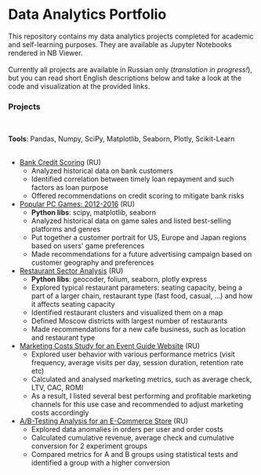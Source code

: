 <h1>Data Analytics Portfolio</h1>
This repository contains my data analytics projects completed for academic and self-learning purposes. They are available as Jupyter Notebooks rendered in NB Viewer.</br>
</br>
Currently all projects are available in Russian only (<i>translation in progress!</i>), but you can read short English descriptions below and take a look at the code and visualization at the provided links. 

<h3>Projects</h3></br>

<b>Tools</b>: Pandas, Numpy, SciPy, Matplotlib, Seaborn, Plotly, Scikit-Learn</br>
</br>
* [Bank Credit Scoring](https://nbviewer.jupyter.org/github/lidiamark/data_analytics/blob/master/Project_1_Credits_v2_0.ipynb) (RU)
  * Analyzed historical data on bank customers
  * Identified correlation between timely loan repayment and such factors as loan purpose
  * Offered recommendations on credit scoring to mitigate bank risks
* [Popular PC Games: 2012-2016](https://nbviewer.jupyter.org/github/lidiamark/data_analytics/blob/master/project4_computer_games_final.ipynb) (RU)
  * <b>Python libs</b>: scipy, matplotlib, seaborn
  * Analyzed historical data on game sales and listed best-selling platforms and genres 
  * Put together a customer portrait for US, Europe and Japan regions based on users' game preferences
  * Made recommendations for a future advertising campaign based on customer geography and preferences 
* [Restaurant Sector Analysis](https://nbviewer.jupyter.org/github/lidiamark/data_analytics/blob/master/project8_moscow_cafe.ipynb) (RU)
  * <b>Python libs</b>: geocoder, folium, seaborn, plotly express
  * Explored typical restaurant parameters: seating capacity, being a part of a larger chain, restaurant type (fast food, casual, ...) and how it affects seating capacity
  * Identified restaurant clusters and visualized them on a map
  * Defined Moscow districts with largest number of restaurants
  * Made recommendations for a new cafe business, such as location and restaurant type
* [Marketing Costs Study for an Event Guide Website](https://nbviewer.jupyter.org/github/lidiamark/data_analytics/blob/master/project6_Yandex.Afisha.ipynb) (RU)
  * Explored user behavior with various performance metrics (visit frequency, average visits per day, session duration, retention rate etc)
  * Calculated and analysed marketing metrics, such as average check, LTV, CAC, ROMI
  * As a result, I listed several best performing and profitable marketing channels for this use case and recommended to adjust marketing costs accordingly
* [A/B-Testing Analysis for an E-Commerce Store](https://nbviewer.jupyter.org/github/lidiamark/data_analytics/blob/master/project7_ecommerce_ab_test.ipynb) (RU)
  * Explored data anomalies in orders per user and order costs
  * Calculated cumulative revenue, average check and cumulative conversion for 2 experiment groups
  * Compared metrics for A and B groups using statistical tests and identified a group with a higher conversion
